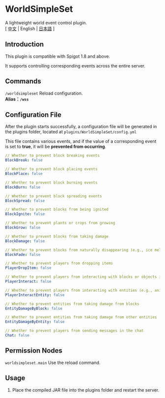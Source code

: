 # WorldSimpleSet
A lightweight world event control plugin.  
[ [中文](https://github.com/reuAC/WorldSimpleSet/blob/reuAC/README.md) | English | [日本語](https://github.com/reuAC/WorldSimpleSet/blob/reuAC/README_JP.md) ]

## Introduction
This plugin is compatible with Spigot 1.8 and above.  

It supports controlling corresponding events across the entire server.  
## Commands
`/worldsimpleset` Reload configuration.  
**Alias：`/wss`**

## Configuration File
After the plugin starts successfully, a configuration file will be generated in the plugins folder, located at `plugins/WorldSimpleSet/config.yml`  

This file contains various events, and if the value of a corresponding event is set to **true**, it will be **prevented from occurring**.  

```yaml
// Whether to prevent block breaking events
BlockBreak: false

// Whether to prevent block placing events
BlockPlace: false

// Whether to prevent block burning events
BlockBurn: false

// Whether to prevent block spreading events
BlockSpread: false

// Whether to prevent blocks from being ignited
BlockIgnite: false

// Whether to prevent plants or crops from growing
BlockGrow: false

// Whether to prevent blocks from taking damage
BlockDamage: false

// Whether to prevent blocks from naturally disappearing (e.g., ice melting)
BlockFade: false

// Whether to prevent players from dropping items
PlayerDropItem: false

// Whether to prevent players from interacting with blocks or objects in the world
PlayerInteract: false

// Whether to prevent players from interacting with entities (e.g., animals or NPCs)
PlayerInteractEntity: false

// Whether to prevent entities from taking damage from blocks
EntityDamageByBlock: false

// Whether to prevent entities from taking damage from other entities
EntityDamageByEntity: false

// Whether to prevent players from sending messages in the chat
Chat: false
```

## Permission Nodes
`worldsimpleset.main` Use the reload command.

## Usage
1. Place the compiled JAR file into the plugins folder and restart the server.
